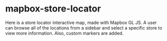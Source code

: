 # mapbox-store-locator

Here is a store locator interactive map, made with Mapbox GL JS. A user can browse all of the locations from a sidebar and select a specific store to view more information. Also, custom markers are added. 
